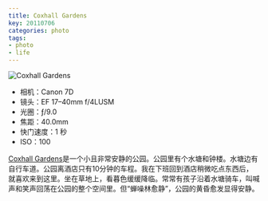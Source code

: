 ```yaml
---
title: Coxhall Gardens
key: 20110706
categories: photo
tags:
- photo
- life
---
```


![Coxhall Gardens](<{{ site.baseurl }}/photos/Canon EOS 7D_2011-07-06-09-32-03.jpg>)

* 相机：Canon 7D
* 镜头：EF 17–40mm f/4LUSM
* 光圈：ƒ/9.0
* 焦距：40.0mm
* 快门速度：1 秒
* ISO：100

[Coxhall Gardens](https://hamiltoncounty.in.gov/facilities/facility/details/coxhall-gardens-3)是一个小且非常安静的公园。公园里有个水塘和钟楼。水塘边有自行车道。公园离酒店只有10分钟的车程。我在下班回到酒店稍微吃点东西后，就喜欢来到这里。坐在草地上，看暮色缓缓降临。常常有孩子沿着水塘骑车，叫喊声和笑声回荡在公园的整个空间里。但“蝉噪林愈静”，公园的黄昏愈发显得安静。